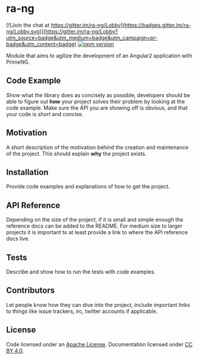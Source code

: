 # ra-ng

[![Join the chat at https://gitter.im/ra-ng/Lobby](https://badges.gitter.im/ra-ng/Lobby.svg)](https://gitter.im/ra-ng/Lobby?utm_source=badge&utm_medium=badge&utm_campaign=pr-badge&utm_content=badge)
[![npm version](https://badge.fury.io/js/ra-ng.svg)](https://badge.fury.io/js/ra-ng)

Module that aims to agilize the development of an Angular2 application with PrimeNG.

## Code Example

Show what the library does as concisely as possible, developers should be able to figure out **how** your project solves their problem by looking at the code example. Make sure the API you are showing off is obvious, and that your code is short and concise.

## Motivation

A short description of the motivation behind the creation and maintenance of the project. This should explain **why** the project exists.

## Installation

Provide code examples and explanations of how to get the project.

## API Reference

Depending on the size of the project, if it is small and simple enough the reference docs can be added to the README. For medium size to larger projects it is important to at least provide a link to where the API reference docs live.

## Tests

Describe and show how to run the tests with code examples.

## Contributors

Let people know how they can dive into the project, include important links to things like issue trackers, irc, twitter accounts if applicable.

## License

Code licensed under an [Apache License](https://github.com/jotorren/ra-ng/blob/master/LICENSE). Documentation licensed under [CC BY 4.0](http://creativecommons.org/licenses/by/4.0/).